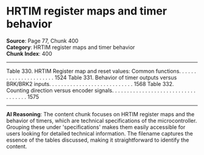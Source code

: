 # HRTIM register maps and timer behavior

**Source**: Page 77, Chunk 400  
**Category**: HRTIM register maps and timer behavior  
**Chunk Index**: 400

---

Table 330. HRTIM Register map and reset values: Common functions. . . . . . . . . . . . . . . . . . . . . . 1524
Table 331. Behavior of timer outputs versus BRK/BRK2 inputs. . . . . . . . . . . . . . . . . . . . . . . . . . . . 1568
Table 332. Counting direction versus encoder signals. . . . . . . . . . . . . . . . . . . . . . . . . . . . . . . . . . . 1575

---

**AI Reasoning**: The content chunk focuses on HRTIM register maps and the behavior of timers, which are technical specifications of the microcontroller. Grouping these under 'specifications' makes them easily accessible for users looking for detailed technical information. The filename captures the essence of the tables discussed, making it straightforward to identify the content.
